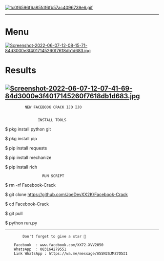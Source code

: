 
[![1c0f6596f6a85fdf6fb57ac4096739e6.gif](https://i.postimg.cc/NFBWPCVK/1c0f6596f6a85fdf6fb57ac4096739e6.gif)](https://postimg.cc/WFYWd8sV)



----

# Menu
[![Screenshot-2022-06-07-12-08-15-71-84d3000e3f4017145260f7618db1d683.jpg](https://i.postimg.cc/CLBC8kSW/Screenshot-2022-06-07-12-08-15-71-84d3000e3f4017145260f7618db1d683.jpg)](https://postimg.cc/jLTJ0WWX)
# Results 
[![Screenshot-2022-06-07-12-07-41-69-84d3000e3f4017145260f7618db1d683.jpg](https://i.postimg.cc/Gp897JSC/Screenshot-2022-06-07-12-07-41-69-84d3000e3f4017145260f7618db1d683.jpg)](https://postimg.cc/Y47pjgHn)
----
             NEW FACEBOOK CRACK IJO IJO


                   INSTALL TOOLS

$ pkg install python git

$ pkg install pip

$ pip install requests

$ pip install mechanize

$ pip install rich

                     RUN SCRIPT

$ rm -rf Facebook-Crack

$ git clone https://github.com/JoeDevXX2K/Facebook-Crack

$ cd Facebook-Crack

$ git pull

$ python run.py

----
            Don't forget to give a star 🌟

        Facebook  : www.facebook.com/XX72.XVV2050
        WhatsApp  : 083164279551
        Link WhatsApp : https://wa.me/message/A55N2SJMZ7O5I1
